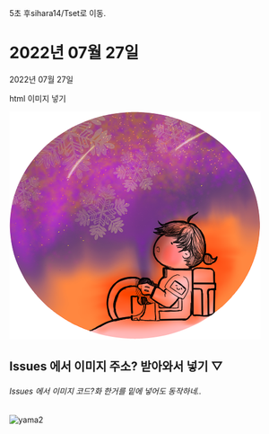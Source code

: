 <p><meta http-equiv="refresh" content="5;url=https://github.com/sihara14/Tset/tree/0727">5초 후sihara14/Tset로 이동.</p>

# 2022년 07월 27일  

<html>
<body>
<p> 2022년 07월 27일 </p>   
<p> html 이미지 넣기 </p>   
  <img src='yama1.png'/>
</body>
</html>

## Issues 에서 이미지 주소? 받아와서 넣기 ▽   
###### Issues 에서 이미지 코드?화 한거를 <html> 밑에 넣어도 동작하네..
![yama2](https://user-images.githubusercontent.com/110002791/181269923-772c8a04-ee62-41b1-abe5-f54261a484f5.png)
 
